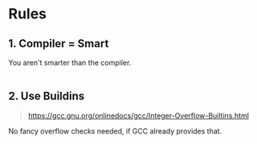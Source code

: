 # Rules  
## 1. Compiler = Smart
You aren't smarter than the compiler.  
<br>

## 2. Use Buildins
> https://gcc.gnu.org/onlinedocs/gcc/Integer-Overflow-Builtins.html

No fancy overflow checks needed, if GCC already provides that.  
